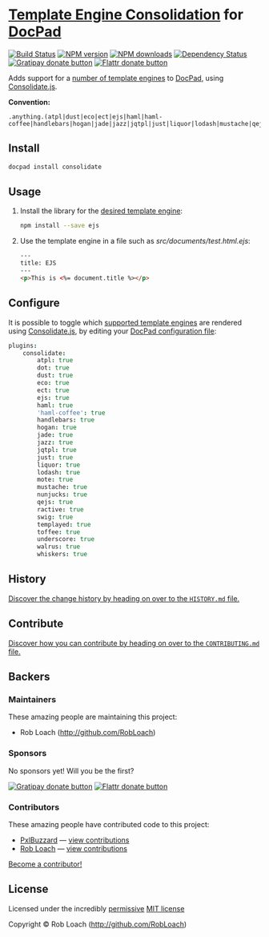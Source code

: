 # [Template Engine Consolidation](http://github.com/visionmedia/consolidate.js/) for [DocPad](https://docpad.org)

<!-- BADGES/ -->

[![Build Status](https://img.shields.io/travis/RobLoach/docpad-plugin-consolidate/master.svg)](http://travis-ci.org/RobLoach/docpad-plugin-consolidate "Check this project's build status on TravisCI")
[![NPM version](https://img.shields.io/npm/v/docpad-plugin-consolidate.svg)](https://npmjs.org/package/docpad-plugin-consolidate "View this project on NPM")
[![NPM downloads](https://img.shields.io/npm/dm/docpad-plugin-consolidate.svg)](https://npmjs.org/package/docpad-plugin-consolidate "View this project on NPM")
[![Dependency Status](https://img.shields.io/david/RobLoach/docpad-plugin-consolidate.svg)](https://david-dm.org/RobLoach/docpad-plugin-consolidate)<br/>
[![Gratipay donate button](https://img.shields.io/gratipay/RobLoach.svg)](https://www.gratipay.com/RobLoach/ "Donate weekly to this project using Gratipay")
[![Flattr donate button](https://img.shields.io/badge/flattr-donate-yellow.svg)](http://flattr.com/thing/2257574/RobLoach "Donate monthly to this project using Flattr")

<!-- /BADGES -->


Adds support for a [number of template engines](https://github.com/visionmedia/consolidate.js/#supported-template-engines)
to [DocPad](https://docpad.org), using [Consolidate.js](http://github.com/visionmedia/consolidate.js).

**Convention:**
```
.anything.(atpl|dust|eco|ect|ejs|haml|haml-coffee|handlebars|hogan|jade|jazz|jqtpl|just|liquor|lodash|mustache|qejs|ractive|swig|templayed|toffee|underscore|walrus|whiskers)
```


<!-- INSTALL/ -->

## Install

``` bash
docpad install consolidate
```

<!-- /INSTALL -->


## Usage

1. Install the library for the [desired template engine](https://github.com/visionmedia/consolidate.js/#supported-template-engines):
	``` bash
	npm install --save ejs
	```

2. Use the template engine in a file such as *src/documents/test.html.ejs*:
	``` html
	---
	title: EJS
	---
	<p>This is <%= document.title %></p>
	```


## Configure

It is possible to toggle which [supported template engines](https://github.com/visionmedia/consolidate.js/#supported-template-engines)
are rendered using [Consolidate.js](http://github.com/visionmedia/consolidate.js/),
by editing your [DocPad configuration file](http://docpad.org/docs/config):

``` coffee
plugins:
	consolidate:
		atpl: true
		dot: true
		dust: true
		eco: true
		ect: true
		ejs: true
		haml: true
		'haml-coffee': true
		handlebars: true
		hogan: true
		jade: true
		jazz: true
		jqtpl: true
		just: true
		liquor: true
		lodash: true
		mote: true
		mustache: true
		nunjucks: true
		qejs: true
		ractive: true
		swig: true
		templayed: true
		toffee: true
		underscore: true
		walrus: true
		whiskers: true
```


<!-- HISTORY/ -->

## History
[Discover the change history by heading on over to the `HISTORY.md` file.](https://github.com/RobLoach/docpad-plugin-consolidate/blob/master/HISTORY.md#files)

<!-- /HISTORY -->


<!-- CONTRIBUTE/ -->

## Contribute

[Discover how you can contribute by heading on over to the `CONTRIBUTING.md` file.](https://github.com/RobLoach/docpad-plugin-consolidate/blob/master/CONTRIBUTING.md#files)

<!-- /CONTRIBUTE -->


<!-- BACKERS/ -->

## Backers

### Maintainers

These amazing people are maintaining this project:

- Rob Loach (http://github.com/RobLoach)

### Sponsors

No sponsors yet! Will you be the first?

[![Gratipay donate button](https://img.shields.io/gratipay/RobLoach.svg)](https://www.gratipay.com/RobLoach/ "Donate weekly to this project using Gratipay")
[![Flattr donate button](https://img.shields.io/badge/flattr-donate-yellow.svg)](http://flattr.com/thing/2257574/RobLoach "Donate monthly to this project using Flattr")

### Contributors

These amazing people have contributed code to this project:

- [PxlBuzzard](https://github.com/PxlBuzzard) — [view contributions](https://github.com/RobLoach/docpad-plugin-consolidate/commits?author=PxlBuzzard)
- [Rob Loach](http://github.com/RobLoach) — [view contributions](https://github.com/RobLoach/docpad-plugin-consolidate/commits?author=RobLoach)

[Become a contributor!](https://github.com/RobLoach/docpad-plugin-consolidate/blob/master/CONTRIBUTING.md#files)

<!-- /BACKERS -->


<!-- LICENSE/ -->

## License

Licensed under the incredibly [permissive](http://en.wikipedia.org/wiki/Permissive_free_software_licence) [MIT license](http://creativecommons.org/licenses/MIT/)

Copyright &copy; Rob Loach (http://github.com/RobLoach)

<!-- /LICENSE -->


